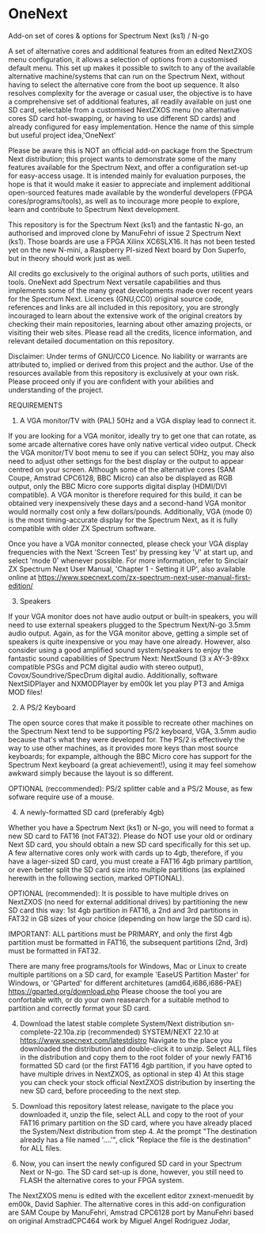 # OneNext
 Add-on set of cores & options for Spectrum Next (ks1) / N-go

A set of alternative cores and additional features from an edited NextZXOS menu configuration, it allows a selection of options from a customised default menu. This set up makes it possible to switch to any of the available alternative machine/systems that can run on the Spectrum Next, without having to select the alternative core from the boot up sequence. It also resolves complexity for the average or casual user, the objective is to have a comprehensive set of additional features, all readily available on just one SD card, selectable from a customised NextZXOS menu (no alternative cores SD card hot-swapping, or having to use different SD cards) and already configured for easy implementation. Hence the name of this simple but useful project idea,'OneNext'

Please be aware this is NOT an official add-on package from the Spectrum Next distribution; this project wants to demonstrate some of the many features available for the Spectrum Next, and offer a configuration set-up for easy-access usage. It is intended mainly for evaluation purposes, the hope is that it would make it easier to appreciate and implement additional open-sourced features made available by the wonderful developers (FPGA cores/programs/tools), as well as to incourage more people to explore, learn and contribute to Spectrum Next development.

This repository is for the Spectrum Next (ks1) and the fantastic N-go, an authorised and improved clone by ManuFehri of issue 2 Spectrum Next (ks1). Those boards are use a FPGA Xilinx XC6SLX16. It has not been tested yet on the new N-mini, a Raspberry PI-sized Next board by Don Superfo, but in theory should work just as well. 

All credits go exclusively to the original authors of such ports, utilities and tools. OneNext add Spectrum Next versatile capabilities and thus implements some of the many great developments made over recent years for the Specrtum Next. Licences (GNU,CC0) original source code, references and links are all included in this repository, you are strongly incouraged to learn about the extensive work of the original creators by checking their main repositories, learning about other amazing projects, or visiting their web sites. Please read all the credits, licence information, and relevant detailed documentation on this repository.

Disclaimer: Under terms of GNU/CC0 Licence. No liability or warrants are attributed to, implied or derived from   this project and the author. Use of the resources available from this repository is exclusively at your own risk. Please proceed only if you are confident with your abilities and understanding of the project.

REQUIREMENTS

1) A VGA monitor/TV with (PAL) 50Hz and a VGA display lead to connect it.
   
If you are looking for a VGA monitor, ideally try to get one that can rotate, as some arcade alternative cores have only native vertical video output.
Check the VGA monitor/TV boot menu to see if you can select 50Hz, you may also need to adjust other settings for the best display or the output to appear centred on your screen. Although some of the alternative cores (SAM Coupe, Amstrad CPC6128, BBC Micro) can also be displayed as RGB output, only the BBC Micro core supports digital display (HDMI/DVI compatible). A VGA monitor is therefore required for this build, it can be obtained very inexpensively these days and a second-hand VGA monitor would normally cost only a few dollars/pounds. Additionally, VGA (mode 0) is the most timing-accurate display for the Spectrum Next, as it is fully compatible with older ZX Spectrum software. 

Once you have a VGA monitor connected, please check your VGA display frequencies with the Next 'Screen Test' by pressing key 'V' at start up, and select 'mode 0' whenever possible. For more information, refer to Sinclair ZX Spectrum Next User Manual, 'Chapter 1 - Setting it UP', also available online at https://www.specnext.com/zx-spectrum-next-user-manual-first-edition/

3) Speakers
    
If your VGA monitor does not have audio output or built-in speakers, you will need to use external speakers plugged to the Spectrum Next/N-go 3.5mm audio output. Again, as for the VGA monitor above, getting a simple set of speakers is quite inexpensive or you may have one already. However, also consider using a good amplified sound system/speakers to enjoy the fantastic sound capabilities of Spectrum Next: NextSound (3 x AY-3-89xx compatible PSGs and PCM digital audio with stereo output), Covox/Soundrive/SpecDrum digital audio. Additionally, software NextSIDPlayer and NXMODPlayer by em00k let you play PT3 and Amiga MOD files!

2) A PS/2 Keyboard
   
The open source cores that make it possible to recreate other machines on the Spectrum Next tend to be supporting PS/2 keyboard, VGA, 3.5mm audio because that's what they were developed for. The PS/2 is effectively the way to use other machines, as it provides more keys than most source keyboards; for expample, although the BBC Micro core has support for the Spectrum Next keyboard (a great achievement!), using it may feel somehow awkward simply because the layout is so different.

OPTIONAL (reccommended): PS/2 splitter cable and a PS/2 Mouse, as few sofware require use of a mouse. 

4) A newly-formatted SD card (preferably 4gb)

Whether you have a Spectrum Next (ks1) or N-go, you will need to format a new SD card to FAT16 (not FAT32).
Please do NOT use your old or ordinary Next SD card, you should obtain a new SD card specifically for this set up. A few alternative cores only work with cards up to 4gb, therefore, if you have a lager-sized SD card, you must create a FAT16 4gb primary partition, or even better split the SD card size into multiple partitions (as explained herewith in the following section, marked OPTIONAL). 

OPTIONAL (recommended): It is possible to have multiple drives on NextZXOS (no need for external additional drives) by partitioning the new SD card this way: 1st 4gb partition in FAT16, a 2nd and 3rd partitions in FAT32 in GB sizes of your choice (depending on how large the SD card is).

IMPORTANT: ALL partitions must be PRIMARY, and only the first 4gb partition must be formatted in FAT16, the subsequent partitions (2nd, 3rd) must be formatted in FAT32.

There are many free programs/tools for Windows, Mac or Linux to create multiple partitions on a SD card, for example 'EaseUS Partition Master' for Windows, or 'GParted' for different architetures (amd64,i686,i686-PAE) https://gparted.org/download.php Please choose the tool you are confortable with, or do your own reasearch for a suitable method to partition and correctly format your SD card. 
 
4) Download the latest stable complete System/Next distribution sn-complete-22.10a.zip (recommended) SYSTEM/NEXT 22.10 at https://www.specnext.com/latestdistro 
Navigate to the place you downloaded the distribution and double-click it to unzip. Select ALL files in the distribution and copy them to the root folder of your newly FAT16 formatted SD card (or the first FAT16 4gb partition, if you have opted to have multiple drives in NextZXOS, as optional in step 4)
At this stage you can check your stock official NextZXOS distribution by inserting the new SD card, before proceeding to the next step.

5) Download this repository latest release, navigate to the place you downloaded it, unzip the file, select ALL and copy to the root of your FAT16 primary partition on the SD card, where you have already placed the System/Next distribution from step 4. At the prompt "The destination already has a file named '....'", click "Replace the file is the destination" for ALL files.

6) Now, you can insert the newly configured SD card in your Spectrum Next or N-go. The SD card set-up is done, however, you still need to FLASH the alternative cores to your FPGA system.

The NextZXOS menu is edited with the excellent editor zxnext-menuedit by em00k, David Saphier. The alternative cores in this add-on configuration are SAM Coupe by ManuFehri, Amstrad CPC6128 port by ManuFehri based on original AmstradCPC464 work by Miguel Angel Rodriguez Jodar, 
